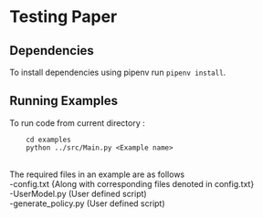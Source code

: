 # Testing Paper

## Dependencies

To install dependencies using pipenv run ```pipenv install```.

## Running Examples
To run code from current directory :

		cd examples
		python ../src/Main.py <Example name>
<br>
The required files in an example are as follows <br>
  -config.txt   {Along with corresponding files denoted in config.txt} <br>
  -UserModel.py (User defined script) <br>
  -generate_policy.py (User defined script) <br>
<br>

 

